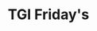 ---
title: "TGI Friday's"
address: "Unit R3, Victoria Square Shopping Centre, Victoria Square, Belfast, Co. Antrim BT1 4QG"
tel: "028 9024 9050"
county: "Antrim"
category: "American Restaurants"
type: "Content"
lat: "54.599752"
lng: "-5.925"
---
